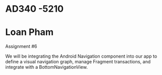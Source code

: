 # AD340 -5210
# Loan Pham 
Assignment #6

We will be integrating the Android Navigation component into our app to define a visual navigation graph,
manage Fragment transactions, and integrate with a BottomNavigationView.

 
